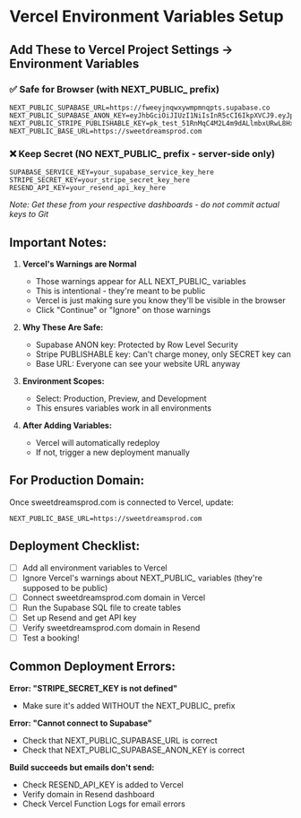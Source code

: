 # Vercel Environment Variables Setup

## Add These to Vercel Project Settings → Environment Variables

### ✅ Safe for Browser (with NEXT_PUBLIC_ prefix)
```
NEXT_PUBLIC_SUPABASE_URL=https://fweeyjnqwxywmpmnqpts.supabase.co
NEXT_PUBLIC_SUPABASE_ANON_KEY=eyJhbGciOiJIUzI1NiIsInR5cCI6IkpXVCJ9.eyJpc3MiOiJzdXBhYmFzZSIsInJlZiI6ImZ3ZWV5am5xd3h5d21wbW5xcHRzIiwicm9sZSI6ImFub24iLCJpYXQiOjE3MzcwNDQwNDksImV4cCI6MjA1MjYyMDA0OX0.MIYJYWxOtlJoRAzMMOTqr_C2SkRpBN69kPfuB4ZX8l4
NEXT_PUBLIC_STRIPE_PUBLISHABLE_KEY=pk_test_51RnMqC4M2L4m9dALlmbxURwL8Hx6FqucK4mjyTgdGEr5f45Tb1S4xn0wX577xeQlUxgLuy2JKuUmJwe9UyHmYheY00k3RCeIww
NEXT_PUBLIC_BASE_URL=https://sweetdreamsprod.com
```

### ❌ Keep Secret (NO NEXT_PUBLIC_ prefix - server-side only)
```
SUPABASE_SERVICE_KEY=your_supabase_service_key_here
STRIPE_SECRET_KEY=your_stripe_secret_key_here
RESEND_API_KEY=your_resend_api_key_here
```
*Note: Get these from your respective dashboards - do not commit actual keys to Git*

## Important Notes:

1. **Vercel's Warnings are Normal**
   - Those warnings appear for ALL NEXT_PUBLIC_ variables
   - This is intentional - they're meant to be public
   - Vercel is just making sure you know they'll be visible in the browser
   - Click "Continue" or "Ignore" on those warnings

2. **Why These Are Safe:**
   - Supabase ANON key: Protected by Row Level Security
   - Stripe PUBLISHABLE key: Can't charge money, only SECRET key can
   - Base URL: Everyone can see your website URL anyway

3. **Environment Scopes:**
   - Select: Production, Preview, and Development
   - This ensures variables work in all environments

4. **After Adding Variables:**
   - Vercel will automatically redeploy
   - If not, trigger a new deployment manually

## For Production Domain:

Once sweetdreamsprod.com is connected to Vercel, update:
```
NEXT_PUBLIC_BASE_URL=https://sweetdreamsprod.com
```

## Deployment Checklist:

- [ ] Add all environment variables to Vercel
- [ ] Ignore Vercel's warnings about NEXT_PUBLIC_ variables (they're supposed to be public)
- [ ] Connect sweetdreamsprod.com domain in Vercel
- [ ] Run the Supabase SQL file to create tables
- [ ] Set up Resend and get API key
- [ ] Verify sweetdreamsprod.com domain in Resend
- [ ] Test a booking!

## Common Deployment Errors:

**Error: "STRIPE_SECRET_KEY is not defined"**
- Make sure it's added WITHOUT the NEXT_PUBLIC_ prefix

**Error: "Cannot connect to Supabase"**
- Check that NEXT_PUBLIC_SUPABASE_URL is correct
- Check that NEXT_PUBLIC_SUPABASE_ANON_KEY is correct

**Build succeeds but emails don't send:**
- Check RESEND_API_KEY is added to Vercel
- Verify domain in Resend dashboard
- Check Vercel Function Logs for email errors
